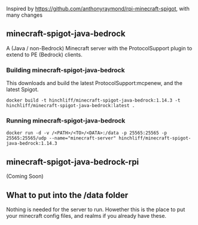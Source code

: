 Inspired by https://github.com/anthonyraymond/rpi-minecraft-spigot, with many changes

## minecraft-spigot-java-bedrock

A (Java / non-Bedrock) Minecraft server with the ProtocolSupport plugin to extend to PE (Bedrock) clients.

### Building minecraft-spigot-java-bedrock
This downloads and build the latest ProtocolSupport:mcpenew, and the latest Spigot.

`docker build -t hinchliff/minecraft-spigot-java-bedrock:1.14.3 -t hinchliff/minecraft-spigot-java-bedrock:latest .`

### Running minecraft-spigot-java-bedrock
`docker run -d -v /<PATH>/<TO>/<DATA>:/data -p 25565:25565 -p 25565:25565/udp --name="minecraft-server" hinchliff/minecraft-spigot-java-bedrock:1.14.3`

## minecraft-spigot-java-bedrock-rpi
(Coming Soon)

## What to put into the /data folder
Nothing is needed for the server to run.
Howether this is the place to put your minecraft config files, and realms if you already have these.

